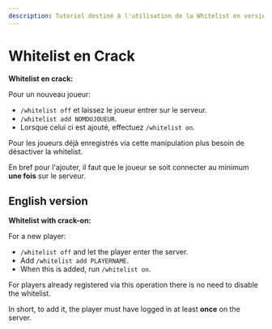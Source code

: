 ```yaml
---
description: Tutoriel destiné à l'utilisation de la Whitelist en version Crack
---
```


# Whitelist en Crack

**Whitelist en crack:**

Pour un nouveau joueur:

* `/whitelist off` et laissez le joueur entrer sur le serveur.
* `/whitelist add NOMDUJOUEUR`.
* Lorsque celui ci est ajouté, effectuez `/whitelist on`.

Pour les joueurs déjà enregistrés via cette manipulation plus besoin de désactiver la whitelist.

En bref pour l'ajouter, il faut que le joueur se soit connecter au minimum **une fois** sur le serveur.

## English version

**Whitelist with crack-on:**

For a new player:

* `/whitelist off` and let the player enter the server.
* Add `/whitelist add PLAYERNAME`.
* When this is added, run `/whitelist on`.

For players already registered via this operation there is no need to disable the whitelist.

In short, to add it, the player must have logged in at least **once** on the server.

